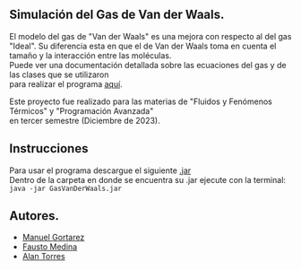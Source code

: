 ## Simulación del Gas de Van der Waals.

El modelo del gas de "Van der Waals" es una mejora con respecto al del gas "Ideal". Su diferencia
esta en que el de Van der Waals toma en cuenta el tamaño y la interacción entre las moléculas.  
Puede ver una documentación detallada sobre las ecuaciones del gas y de las clases que se utilizaron   
para realizar el programa [aquí](https://github.com/Mgb64/Simulacion-del-gas-de-Van-der-Waals/blob/main/GasDeVanDerWaals.pdf).

Este proyecto fue realizado para las materias de "Fluidos y Fenómenos Térmicos" y "Programación Avanzada"  
en tercer semestre (Diciembre de 2023).

## Instrucciones
Para usar el programa descargue el siguiente [.jar](https://github.com/Mgb64/Simulacion-del-gas-de-Van-der-Waals/blob/main/Gas_En_Piston/GasVanDerWaals.jar)  
Dentro de la carpeta en donde se encuentra su .jar ejecute con la terminal: 
`java -jar GasVanDerWaals.jar`

## Autores.
- [Manuel Gortarez](https://github.com/Mgb64)
- [Fausto Medina](https://github.com/Harico04)
- [Alan Torres](https://github.com/TumbadoBoy0604)
